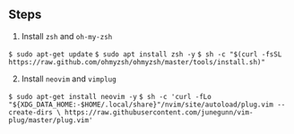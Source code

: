 ## Steps

1. Install `zsh` and `oh-my-zsh`

`$ sudo apt-get update`
`$ sudo apt install zsh -y`
`$ sh -c "$(curl -fsSL https://raw.github.com/ohmyzsh/ohmyzsh/master/tools/install.sh)"`

2. Install `neovim` and `vimplug`

`$ sudo apt-get install neovim -y`
`$ sh -c 'curl -fLo "${XDG_DATA_HOME:-$HOME/.local/share}"/nvim/site/autoload/plug.vim --create-dirs \
       https://raw.githubusercontent.com/junegunn/vim-plug/master/plug.vim'`
